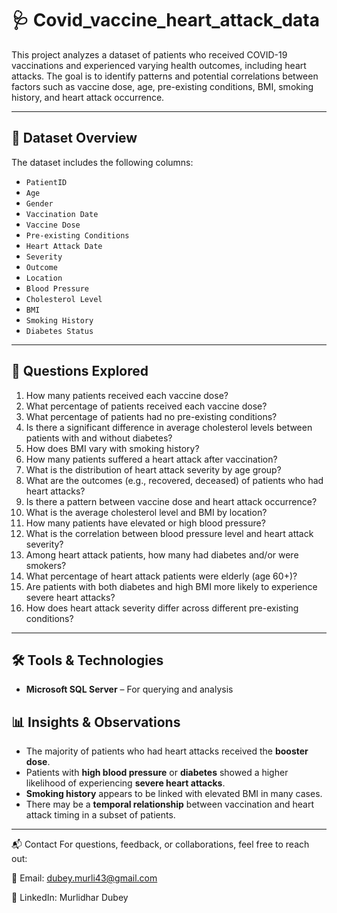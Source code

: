 # 🩺 Covid_vaccine_heart_attack_data

This project analyzes a dataset of patients who received COVID-19 vaccinations and experienced varying health outcomes, including heart attacks. The goal is to identify patterns and potential correlations between factors such as vaccine dose, age, pre-existing conditions, BMI, smoking history, and heart attack occurrence.

---

## 📁 Dataset Overview

The dataset includes the following columns:

- `PatientID`
- `Age`
- `Gender`
- `Vaccination Date`
- `Vaccine Dose`
- `Pre-existing Conditions`
- `Heart Attack Date`
- `Severity`
- `Outcome`
- `Location`
- `Blood Pressure`
- `Cholesterol Level`
- `BMI`
- `Smoking History`
- `Diabetes Status`

---

## 🧠 Questions Explored

1. How many patients received each vaccine dose?
2. What percentage of patients received each vaccine dose?
3. What percentage of patients had no pre-existing conditions?
4. Is there a significant difference in average cholesterol levels between patients with and without diabetes?
5. How does BMI vary with smoking history?
6. How many patients suffered a heart attack after vaccination?
7. What is the distribution of heart attack severity by age group?
8. What are the outcomes (e.g., recovered, deceased) of patients who had heart attacks?
9. Is there a pattern between vaccine dose and heart attack occurrence?
10. What is the average cholesterol level and BMI by location?
11. How many patients have elevated or high blood pressure?
12. What is the correlation between blood pressure level and heart attack severity?
13. Among heart attack patients, how many had diabetes and/or were smokers?
14. What percentage of heart attack patients were elderly (age 60+)?
15. Are patients with both diabetes and high BMI more likely to experience severe heart attacks?
16. How does heart attack severity differ across different pre-existing conditions?

---

## 🛠️ Tools & Technologies

- **Microsoft SQL Server** – For querying and analysis


## 📊 Insights & Observations

- The majority of patients who had heart attacks received the **booster dose**.
- Patients with **high blood pressure** or **diabetes** showed a higher likelihood of experiencing **severe heart attacks**.
- **Smoking history** appears to be linked with elevated BMI in many cases.
- There may be a **temporal relationship** between vaccination and heart attack timing in a subset of patients.

---

📬 Contact
For questions, feedback, or collaborations, feel free to reach out:

📧 Email: dubey.murli43@gmail.com

💼 LinkedIn: Murlidhar Dubey

